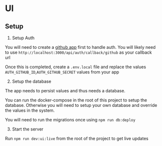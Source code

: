 # UI

## Setup

1. Setup Auth

You will need to create a [github app](https://developer.github.com/apps/building-oauth-apps/authorizing-oauth-apps) first to handle auth. You will likely need to use `http://localhost:3000/api/auth/callback/github` as your callback url

Once this is completed, create a `.env.local` file and replace the values `AUTH_GITHUB_ID`,`AUTH_GITHUB_SECRET` values from your app

2. Setup the database

The app needs to persist values and thus needs a database.

You can run the docker-compose in the root of this project to setup the database. Otherwise you will need to setup your own database and override the values in the system.

You will need to run the migrations once using `npm run db:deploy`

3. Start the server

Run `npm run dev:ui:live` from the root of the project to get live updates
